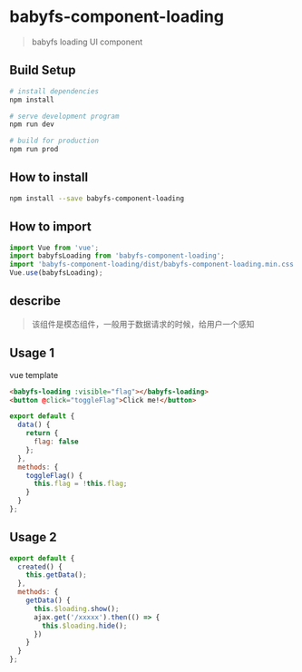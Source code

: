 # babyfs-component-loading

> babyfs loading UI component

## Build Setup

``` bash
# install dependencies
npm install

# serve development program
npm run dev

# build for production
npm run prod
```

## How to install

``` bash
npm install --save babyfs-component-loading
```

## How to import

``` javascript
import Vue from 'vue';
import babyfsLoading from 'babyfs-component-loading';
import 'babyfs-component-loading/dist/babyfs-component-loading.min.css';
Vue.use(babyfsLoading);
```

## describe

> 该组件是模态组件，一般用于数据请求的时候，给用户一个感知

## Usage 1
vue template
``` html
<babyfs-loading :visible="flag"></babyfs-loading>
<button @click="toggleFlag">Click me!</button>
```

``` javascript
export default {
  data() {
    return {
      flag: false
    };
  },
  methods: {
    toggleFlag() {
      this.flag = !this.flag;
    }
  }
};
```

## Usage 2
``` javascript
export default {
  created() {
    this.getData();
  },
  methods: {
    getData() {
      this.$loading.show();
      ajax.get('/xxxxx').then(() => {
        this.$loading.hide();
      })
    }
  }
};
```